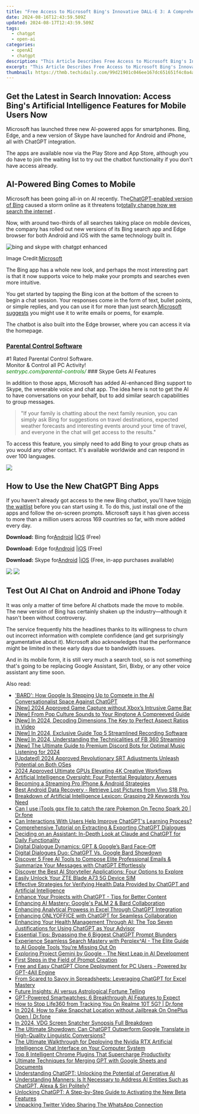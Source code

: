 ```yaml
---
title: "Free Access to Microsoft Bing's Innovative DALL-E 3: A Comprehensive Guide"
date: 2024-08-16T12:43:59.509Z
updated: 2024-08-17T12:43:59.509Z
tags:
  - chatgpt
  - open-ai
categories:
  - openAI
  - chatgpt
description: "This Article Describes Free Access to Microsoft Bing's Innovative DALL-E 3: A Comprehensive Guide"
excerpt: "This Article Describes Free Access to Microsoft Bing's Innovative DALL-E 3: A Comprehensive Guide"
thumbnail: https://thmb.techidaily.com/99d21901c046ee167dc651651f4c0a4a5fcaa0180bc67e42c2265df29bcc90c2.png
---
```


## Get the Latest in Search Innovation: Access Bing's Artificial Intelligence Features for Mobile Users Now

 Microsoft has launched three new AI-powered apps for smartphones. Bing, Edge, and a new version of Skype have launched for Android and iPhone, all with ChatGPT integration.

 The apps are available now via the Play Store and App Store, although you do have to join the waiting list to try out the chatbot functionality if you don't have access already.

## AI-Powered Bing Comes to Mobile

 Microsoft has been going all-in on AI recently. The[ChatGPT-enabled version of Bing](https://www.makeuseof.com/microsoft-bing-gets-chatgpt-ai/) caused a storm online as it threatens to[totally change how we search the internet](https://www.makeuseof.com/is-chatgpt-search-engine-threat/) .

 Now, with around two-thirds of all searches taking place on mobile devices, the company has rolled out new versions of its Bing search app and Edge browser for both Android and iOS with the same technology built in.

![bing and skype with chatgpt enhanced](https://static1.makeuseofimages.com/wordpress/wp-content/uploads/2023/02/bing-and-skype-with-chatgpt-enhanced.jpg)

 Image Credit:[Microsoft](https://blogs.microsoft.com/blog/2023/02/22/the-new-bing-preview-experience-arrives-on-bing-and-edge-mobile-apps-introducing-bing-now-in-skype/)

 The Bing app has a whole new look, and perhaps the most interesting part is that it now supports voice to help make your prompts and searches even more intuitive.

 You get started by tapping the Bing icon at the bottom of the screen to begin a chat session. Your responses come in the form of text, bullet points, or simple replies, and you can use it for more than just search.[Microsoft suggests](https://blogs.microsoft.com/blog/2023/02/22/the-new-bing-preview-experience-arrives-on-bing-and-edge-mobile-apps-introducing-bing-now-in-skype/) you might use it to write emails or poems, for example.

 The chatbot is also built into the Edge browser, where you can access it via the homepage.

<!-- affiliate ads begin -->
<h3 id="200610"><a href="https://sentrypc.7eer.net/c/5597632/200610/3022">Parental Control Software</a></h3>
<span class="text-ad-content">
	#1 Rated Parental Control Software.<br/>
	Monitor & Control all PC Activity!<br/>
		<cite style="color:green">sentrypc.com/parental-controls/</cite>
	</span><img height="0" width="0" src="https://sentrypc.7eer.net/i/5597632/200610/3022" style="position:absolute;visibility:hidden;" border="0" />
<!-- affiliate ads end -->
### Skype Gets AI Features

 In addition to those apps, Microsoft has added AI-enhanced Bing support to Skype, the venerable voice and chat app. The idea here is not to get the AI to have conversations on your behalf, but to add similar search capabilities to group messages.

> "If your family is chatting about the next family reunion, you can simply ask Bing for suggestions on travel destinations, expected weather forecasts and interesting events around your time of travel, and everyone in the chat will get access to the results."

 To access this feature, you simply need to add Bing to your group chats as you would any other contact. It's available worldwide and can respond in over 100 languages.

<!-- affiliate ads begin -->
<a href="https://store.nero.com/order/checkout.php?PRODS=42296855&QTY=1&AFFILIATE=108875&CART=1"><img src="http://cdnwww.nero.com/nero-com-wAssets/img/banners/2023/recode/Nero_Recode_Screen_2.png" border="0"></a>
<!-- affiliate ads end -->
## How to Use the New ChatGPT Bing Apps

 If you haven't already got access to the new Bing chatbot, you'll have to[join the waitlist](https://www.makeuseof.com/try-bing-ai-powered-search-engine/) before you can start using it. To do this, just install one of the apps and follow the on-screen prompts. Microsoft says it has given access to more than a million users across 169 countries so far, with more added every day.

**Download:** Bing for[Android](https://www.anrdoezrs.net/links/7251228/type/dlg/sid/UUmuoUeUpU2022079/https://play.google.com/store/apps/details?id=com.microsoft.bing) |[iOS](https://apps.apple.com/us/app/microsoft-bing-search/id345323231) (Free)

**Download:** Edge for[Android](https://www.anrdoezrs.net/links/7251228/type/dlg/sid/UUmuoUeUpU2022079/https://play.google.com/store/apps/details?id=com.microsoft.emmx) |[iOS](https://apps.apple.com/us/app/microsoft-edge-web-browser/id1288723196) (Free)

**Download:** Skype for[Android](https://www.anrdoezrs.net/links/7251228/type/dlg/sid/UUmuoUeUpU2022079/https://play.google.com/store/apps/details?id=com.skype.raider) |[iOS](https://apps.apple.com/us/app/skype/id304878510) (Free, in-app purchases available)

<!-- affiliate ads begin -->
<a href="https://shop.manycam.com/order/checkout.php?PRODS=17727588&QTY=1&AFFILIATE=108875&CART=1"><img src="https://secure.avangate.com/images/merchant/8230bea7d54bcdf99cdfe85cb07313d5/mcaffbanner600x500.png" border="0"></a>
<a href="https://shop.manycam.com/order/checkout.php?PRODS=17727588&QTY=1&AFFILIATE=108875&CART=1"><img src="https://secure.avangate.com/images/merchant/8230bea7d54bcdf99cdfe85cb07313d5/Affiliates_300x250px_valentinesday.png" border="0"></a>
<!-- affiliate ads end -->
## Test Out AI Chat on Android and iPhone Today

 It was only a matter of time before AI chatbots made the move to mobile. The new version of Bing has certainly shaken up the industry—although it hasn't been without controversy.

 The service frequently hits the headlines thanks to its willingness to churn out incorrect information with complete confidence (and get surprisingly argumentative about it). Microsoft also acknowledges that the performance might be limited in these early days due to bandwidth issues.

 And in its mobile form, it is still very much a search tool, so is not something that's going to be replacing Google Assistant, Siri, Bixby, or any other voice assistant any time soon.


<ins class="adsbygoogle"
     style="display:block"
     data-ad-format="autorelaxed"
     data-ad-client="ca-pub-7571918770474297"
     data-ad-slot="1223367746"></ins>



<ins class="adsbygoogle"
     style="display:block"
     data-ad-client="ca-pub-7571918770474297"
     data-ad-slot="8358498916"
     data-ad-format="auto"
     data-full-width-responsive="true"></ins>

<span class="atpl-alsoreadstyle">Also read:</span>
<div><ul>
<li><a href="https://tech-haven.techidaily.com/bard-how-google-is-stepping-up-to-compete-in-the-ai-conversationalist-space-against-chatgpt/"><u>'BARD': How Google Is Stepping Up to Compete in the AI Conversationalist Space Against ChatGPT</u></a></li>
<li><a href="https://desktop-recording.techidaily.com/new-2024-approved-game-capture-without-xboxs-intrusive-game-bar/"><u>[New] 2024 Approved  Game Capture without Xbox’s Intrusive Game Bar</u></a></li>
<li><a href="https://fox-blue.techidaily.com/new-from-pop-culture-sounds-to-your-ringtone-a-compreeved-guide/"><u>[New] From Pop Culture Sounds to Your Ringtone  A Compreeved Guide</u></a></li>
<li><a href="https://facebook-record-videos.techidaily.com/new-in-2024-decoding-dimensions-the-key-to-perfect-aspect-ratios-in-video/"><u>[New] In 2024, Decoding Dimensions  The Key to Perfect Aspect Ratios in Video</u></a></li>
<li><a href="https://screen-activity-recording.techidaily.com/new-in-2024-exclusive-guide-top-5-streamlined-recording-software/"><u>[New] In 2024, Exclusive Guide  Top 5 Streamlined Recording Software</u></a></li>
<li><a href="https://facebook-video-recording.techidaily.com/new-in-2024-understanding-the-technicalities-of-fb-360-streaming/"><u>[New] In 2024, Understanding the Technicalities of FB 360 Streaming</u></a></li>
<li><a href="https://discord-videos.techidaily.com/new-the-ultimate-guide-to-premium-discord-bots-for-optimal-music-listening-for-2024/"><u>[New] The Ultimate Guide to Premium Discord Bots for Optimal Music Listening for 2024</u></a></li>
<li><a href="https://article-knowledge.techidaily.com/updated-2024-approved-revolutionary-srt-adjustments-unleash-potential-on-both-oses/"><u>[Updated] 2024 Approved  Revolutionary SRT Adjustments  Unleash Potential on Both OSes</u></a></li>
<li><a href="https://article-posts.techidaily.com/2024-approved-ultimate-gpus-elevating-4k-creative-workflows/"><u>2024 Approved  Ultimate GPUs  Elevating 4K Creative Workflows</u></a></li>
<li><a href="https://tech-haven.techidaily.com/artificial-intelligence-oversight-four-potential-regulatory-avenues/"><u>Artificial Intelligence Oversight: Four Potential Regulatory Avenues</u></a></li>
<li><a href="https://facebook-video-files.techidaily.com/becoming-a-streaming-pro-iphone-and-android-strategies/"><u>Becoming a Streaming Pro  IPhone & Android Strategies</u></a></li>
<li><a href="https://phone-solutions.techidaily.com/best-android-data-recovery-retrieve-lost-pictures-from-vivo-s18-pro-by-fonelab-android-recover-pictures/"><u>Best Android Data Recovery - Retrieve Lost Pictures from Vivo S18 Pro.</u></a></li>
<li><a href="https://tech-haven.techidaily.com/breakdown-of-artificial-intelligence-lexicon-grasping-29-keywords-you-need/"><u>Breakdown of Artificial Intelligence Lexicon: Grasping 29 Keywords You Need</u></a></li>
<li><a href="https://pokemon-go-android.techidaily.com/can-i-use-itools-gpx-file-to-catch-the-rare-pokemon-on-tecno-spark-20-drfone-by-drfone-virtual-android/"><u>Can I use iTools gpx file to catch the rare Pokemon On Tecno Spark 20 | Dr.fone</u></a></li>
<li><a href="https://tech-haven.techidaily.com/can-interactions-with-users-help-improve-chatgpts-learning-process/"><u>Can Interactions With Users Help Improve ChatGPT's Learning Process?</u></a></li>
<li><a href="https://tech-haven.techidaily.com/comprehensive-tutorial-on-extracting-and-exporting-chatgpt-dialogues/"><u>Comprehensive Tutorial on Extracting & Exporting ChatGPT Dialogues</u></a></li>
<li><a href="https://tech-haven.techidaily.com/deciding-on-an-assistant-in-depth-look-at-claude-and-chatgpt-for-daily-functionality/"><u>Deciding on an Assistant: In-Depth Look at Claude and ChatGPT for Daily Functionality</u></a></li>
<li><a href="https://tech-haven.techidaily.com/digital-dialogue-dynamics-gpt-and-googles-bard-face-off/"><u>Digital Dialogue Dynamics: GPT & Google’s Bard Face-Off</u></a></li>
<li><a href="https://tech-haven.techidaily.com/digital-dialogues-duo-chatgpt-vs-google-bard-showdown/"><u>Digital Dialogues Duo: ChatGPT Vs. Google Bard Showdown</u></a></li>
<li><a href="https://tech-haven.techidaily.com/discover-5-free-ai-tools-to-compose-elite-professional-emails-and-summarize-your-messages-with-chatgpt-effortlessly/"><u>Discover 5 Free AI Tools to Compose Elite Professional Emails & Summarize Your Messages with ChatGPT Effortlessly</u></a></li>
<li><a href="https://tech-haven.techidaily.com/discover-the-best-ai-storyteller-applications-four-options-to-explore/"><u>Discover the Best AI Storyteller Applications: Four Options to Explore</u></a></li>
<li><a href="https://sim-unlock.techidaily.com/easily-unlock-your-zte-blade-a73-5g-device-sim-by-drfone-android/"><u>Easily Unlock Your ZTE Blade A73 5G Device SIM</u></a></li>
<li><a href="https://tech-haven.techidaily.com/effective-strategies-for-verifying-health-data-provided-by-chatgpt-and-artificial-intelligence/"><u>Effective Strategies for Verifying Health Data Provided by ChatGPT and Artificial Intelligence</u></a></li>
<li><a href="https://tech-haven.techidaily.com/enhance-your-projects-with-chatgpt-tips-for-better-content/"><u>Enhance Your Projects with ChatGPT - Tips for Better Content</u></a></li>
<li><a href="https://tech-haven.techidaily.com/enhancing-ai-mastery-googles-palm-2-and-bard-collaboration/"><u>Enhancing AI Mastery: Google's PaLM 2 & Bard Collaboration</u></a></li>
<li><a href="https://tech-haven.techidaily.com/enhancing-analytical-prowess-in-excel-through-chatgpt-integration/"><u>Enhancing Analytical Prowess in Excel Through ChatGPT Integration</u></a></li>
<li><a href="https://tech-haven.techidaily.com/enhancing-onlyoffice-with-chatgpt-for-seamless-collaboration/"><u>Enhancing ONLYOFFICE with ChatGPT for Seamless Collaboration</u></a></li>
<li><a href="https://tech-haven.techidaily.com/enhancing-your-health-management-through-ai-the-top-seven-justifications-for-using-chatgpt-as-your-advisor/"><u>Enhancing Your Health Management Through AI: The Top Seven Justifications for Using ChatGPT as Your Advisor</u></a></li>
<li><a href="https://tech-haven.techidaily.com/essential-tips-bypassing-the-6-biggest-chatgpt-prompt-blunders/"><u>Essential Tips: Bypassing the 6 Biggest ChatGPT Prompt Blunders</u></a></li>
<li><a href="https://tech-haven.techidaily.com/experience-seamless-search-mastery-with-perplexai-the-elite-guide-to-ai-google-tools-youre-missing-out-on/"><u>Experience Seamless Search Mastery with Perplex^AI - The Elite Guide to AI Google Tools You're Missing Out On</u></a></li>
<li><a href="https://tech-haven.techidaily.com/exploring-project-gemini-by-google-the-next-leap-in-ai-development/"><u>Exploring Project Gemini by Google - The Next Leap in AI Development</u></a></li>
<li><a href="https://tech-haven.techidaily.com/first-steps-in-the-field-of-prompt-creation/"><u>First Steps in the Field of Prompt Creation</u></a></li>
<li><a href="https://tech-haven.techidaily.com/free-and-easy-chatgpt-clone-deployment-for-pc-users-powered-by-gpt-4all-engine/"><u>Free and Easy ChatGPT Clone Deployment for PC Users - Powered by GPT-4All Engine</u></a></li>
<li><a href="https://tech-haven.techidaily.com/from-scared-to-savvy-in-spreadsheets-leveraging-chatgpt-for-excel-mastery/"><u>From Scared to Savvy in Spreadsheets: Leveraging ChatGPT for Excel Mastery</u></a></li>
<li><a href="https://tech-haven.techidaily.com/future-insights-ai-versus-astrological-fortune-telling/"><u>Future Insights: AI versus Astrological Fortune Telling</u></a></li>
<li><a href="https://tech-haven.techidaily.com/gpt-powered-smartwatches-6-breakthrough-ai-features-to-expect/"><u>GPT-Powered Smartwatches: 6 Breakthrough AI Features to Expect</u></a></li>
<li><a href="https://change-location.techidaily.com/how-to-stop-life360-from-tracking-you-on-realme-10t-5g-drfone-by-drfone-virtual-android/"><u>How to Stop Life360 from Tracking You On Realme 10T 5G? | Dr.fone</u></a></li>
<li><a href="https://location-social.techidaily.com/in-2024-how-to-fake-snapchat-location-without-jailbreak-on-oneplus-open-drfone-by-drfone-virtual-android/"><u>In 2024, How to Fake Snapchat Location without Jailbreak On OnePlus Open | Dr.fone</u></a></li>
<li><a href="https://visual-screen-recording.techidaily.com/in-2024-vdg-screen-snatcher-synopsis-full-breakdown/"><u>In 2024, VDG Screen Snatcher Synopsis  Full Breakdown</u></a></li>
<li><a href="https://tech-haven.techidaily.com/the-ultimate-showdown-can-chatgpt-outperform-google-translate-in-high-quality-linguistic-conversions/"><u>The Ultimate Showdown: Can ChatGPT Outperform Google Translate in High-Quality Linguistic Conversions?</u></a></li>
<li><a href="https://tech-haven.techidaily.com/the-ultimate-walkthrough-for-deploying-the-nvidia-rtx-artificial-intelligence-chat-interface-on-your-computer-system/"><u>The Ultimate Walkthrough for Deploying the Nvidia RTX Artificial Intelligence Chat Interface on Your Computer System</u></a></li>
<li><a href="https://tech-haven.techidaily.com/top-8-intelligent-chrome-plugins-that-supercharge-productivity/"><u>Top 8 Intelligent Chrome Plugins That Supercharge Productivity</u></a></li>
<li><a href="https://tech-haven.techidaily.com/ultimate-techniques-for-merging-gpt-with-google-sheets-and-documents/"><u>Ultimate Techniques for Merging GPT with Google Sheets and Documents</u></a></li>
<li><a href="https://tech-haven.techidaily.com/understanding-chatgpt-unlocking-the-potential-of-generative-ai/"><u>Understanding ChatGPT: Unlocking the Potential of Generative AI</u></a></li>
<li><a href="https://tech-haven.techidaily.com/understanding-manners-is-it-necessary-to-address-ai-entities-such-as-chatgpt-alexa-and-siri-politely/"><u>Understanding Manners: Is It Necessary to Address AI Entities Such as ChatGPT, Alexa & Siri Politely?</u></a></li>
<li><a href="https://tech-haven.techidaily.com/unlocking-chatgpt-a-step-by-step-guide-to-activating-the-new-beta-features/"><u>Unlocking ChatGPT: A Step-by-Step Guide to Activating the New Beta Features</u></a></li>
<li><a href="https://twitter-videos.techidaily.com/unpacking-twitter-video-sharing-the-whatsapp-connection/"><u>Unpacking Twitter Video Sharing  The WhatsApp Connection</u></a></li>
</ul></div>
